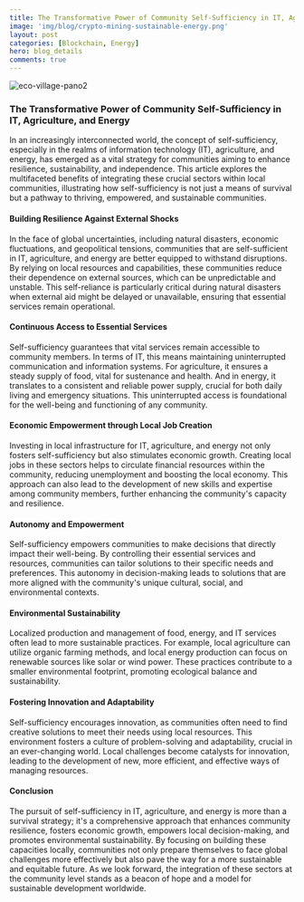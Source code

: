 ```yaml
---
title: The Transformative Power of Community Self-Sufficiency in IT, Agriculture, and Energy
image: 'img/blog/crypto-mining-sustainable-energy.png'
layout: post
categories: [Blockchain, Energy]
hero: blog_details
comments: true
---
```


![eco-village-pano2](https://github.com/AxalNetwork/website/assets/55703540/1d79896a-286f-400d-863b-dc85740f4694)


### The Transformative Power of Community Self-Sufficiency in IT, Agriculture, and Energy

In an increasingly interconnected world, the concept of self-sufficiency, especially in the realms of information technology (IT), agriculture, and energy, has emerged as a vital strategy for communities aiming to enhance resilience, sustainability, and independence. This article explores the multifaceted benefits of integrating these crucial sectors within local communities, illustrating how self-sufficiency is not just a means of survival but a pathway to thriving, empowered, and sustainable communities.

#### Building Resilience Against External Shocks

In the face of global uncertainties, including natural disasters, economic fluctuations, and geopolitical tensions, communities that are self-sufficient in IT, agriculture, and energy are better equipped to withstand disruptions. By relying on local resources and capabilities, these communities reduce their dependence on external sources, which can be unpredictable and unstable. This self-reliance is particularly critical during natural disasters when external aid might be delayed or unavailable, ensuring that essential services remain operational.

#### Continuous Access to Essential Services

Self-sufficiency guarantees that vital services remain accessible to community members. In terms of IT, this means maintaining uninterrupted communication and information systems. For agriculture, it ensures a steady supply of food, vital for sustenance and health. And in energy, it translates to a consistent and reliable power supply, crucial for both daily living and emergency situations. This uninterrupted access is foundational for the well-being and functioning of any community.

#### Economic Empowerment through Local Job Creation

Investing in local infrastructure for IT, agriculture, and energy not only fosters self-sufficiency but also stimulates economic growth. Creating local jobs in these sectors helps to circulate financial resources within the community, reducing unemployment and boosting the local economy. This approach can also lead to the development of new skills and expertise among community members, further enhancing the community's capacity and resilience.

#### Autonomy and Empowerment

Self-sufficiency empowers communities to make decisions that directly impact their well-being. By controlling their essential services and resources, communities can tailor solutions to their specific needs and preferences. This autonomy in decision-making leads to solutions that are more aligned with the community's unique cultural, social, and environmental contexts.

#### Environmental Sustainability

Localized production and management of food, energy, and IT services often lead to more sustainable practices. For example, local agriculture can utilize organic farming methods, and local energy production can focus on renewable sources like solar or wind power. These practices contribute to a smaller environmental footprint, promoting ecological balance and sustainability.

#### Fostering Innovation and Adaptability

Self-sufficiency encourages innovation, as communities often need to find creative solutions to meet their needs using local resources. This environment fosters a culture of problem-solving and adaptability, crucial in an ever-changing world. Local challenges become catalysts for innovation, leading to the development of new, more efficient, and effective ways of managing resources.

#### Conclusion

The pursuit of self-sufficiency in IT, agriculture, and energy is more than a survival strategy; it's a comprehensive approach that enhances community resilience, fosters economic growth, empowers local decision-making, and promotes environmental sustainability. By focusing on building these capacities locally, communities not only prepare themselves to face global challenges more effectively but also pave the way for a more sustainable and equitable future. As we look forward, the integration of these sectors at the community level stands as a beacon of hope and a model for sustainable development worldwide.
